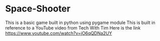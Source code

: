 # Space-Shooter
This is a basic game built in python using pygame module
This is built in reference to a YouTube video from Tech With Tim
Here is the link https://www.youtube.com/watch?v=jO6qQDNa2UY
